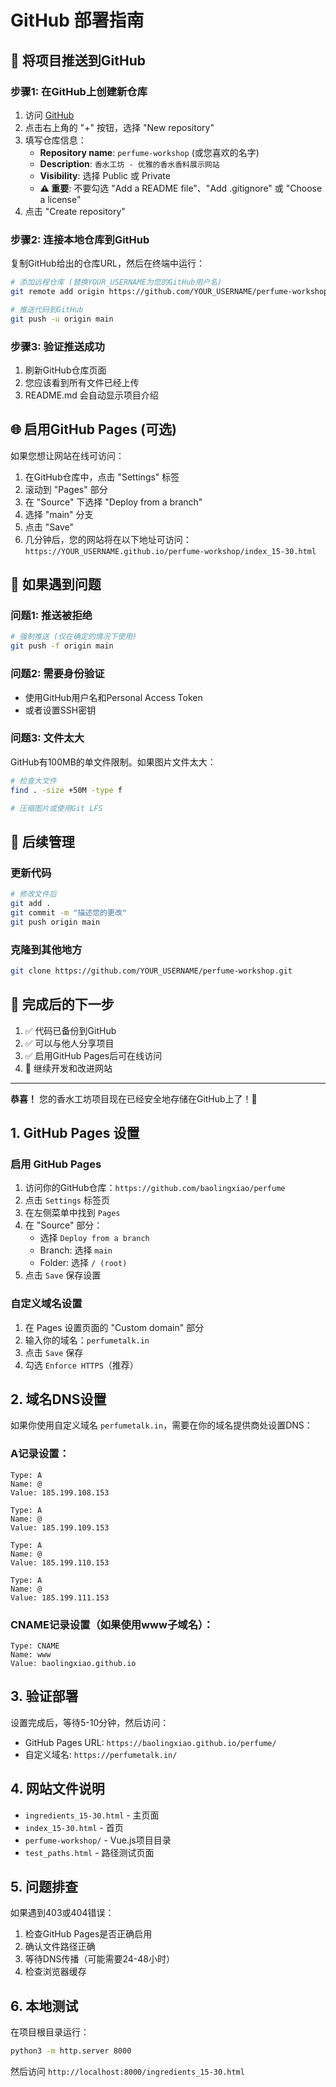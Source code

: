 # GitHub 部署指南

<!-- 
🚀 GitHub同步指南
Last updated: 2025-06-09 18:40
Author: Perfume Workshop Team
Description: 将项目推送到GitHub的详细操作指南
-->

## 🚀 将项目推送到GitHub

### 步骤1: 在GitHub上创建新仓库

1. 访问 [GitHub](https://github.com)
2. 点击右上角的 "+" 按钮，选择 "New repository"
3. 填写仓库信息：
   - **Repository name**: `perfume-workshop` (或您喜欢的名字)
   - **Description**: `香水工坊 - 优雅的香水香料展示网站`
   - **Visibility**: 选择 Public 或 Private
   - **⚠️ 重要**: 不要勾选 "Add a README file"、"Add .gitignore" 或 "Choose a license"
4. 点击 "Create repository"

### 步骤2: 连接本地仓库到GitHub

复制GitHub给出的仓库URL，然后在终端中运行：

```bash
# 添加远程仓库 (替换YOUR_USERNAME为您的GitHub用户名)
git remote add origin https://github.com/YOUR_USERNAME/perfume-workshop.git

# 推送代码到GitHub
git push -u origin main
```

### 步骤3: 验证推送成功

1. 刷新GitHub仓库页面
2. 您应该看到所有文件已经上传
3. README.md 会自动显示项目介绍

## 🌐 启用GitHub Pages (可选)

如果您想让网站在线可访问：

1. 在GitHub仓库中，点击 "Settings" 标签
2. 滚动到 "Pages" 部分
3. 在 "Source" 下选择 "Deploy from a branch"
4. 选择 "main" 分支
5. 点击 "Save"
6. 几分钟后，您的网站将在以下地址可访问：
   `https://YOUR_USERNAME.github.io/perfume-workshop/index_15-30.html`

## 🔧 如果遇到问题

### 问题1: 推送被拒绝
```bash
# 强制推送 (仅在确定的情况下使用)
git push -f origin main
```

### 问题2: 需要身份验证
- 使用GitHub用户名和Personal Access Token
- 或者设置SSH密钥

### 问题3: 文件太大
GitHub有100MB的单文件限制。如果图片文件太大：
```bash
# 检查大文件
find . -size +50M -type f

# 压缩图片或使用Git LFS
```

## 📱 后续管理

### 更新代码
```bash
# 修改文件后
git add .
git commit -m "描述您的更改"
git push origin main
```

### 克隆到其他地方
```bash
git clone https://github.com/YOUR_USERNAME/perfume-workshop.git
```

## 🎯 完成后的下一步

1. ✅ 代码已备份到GitHub
2. ✅ 可以与他人分享项目
3. ✅ 启用GitHub Pages后可在线访问
4. 🔄 继续开发和改进网站

---
**恭喜！** 您的香水工坊项目现在已经安全地存储在GitHub上了！🎉 

## 1. GitHub Pages 设置

### 启用 GitHub Pages
1. 访问你的GitHub仓库：`https://github.com/baolingxiao/perfume`
2. 点击 `Settings` 标签页
3. 在左侧菜单中找到 `Pages`
4. 在 "Source" 部分：
   - 选择 `Deploy from a branch`
   - Branch: 选择 `main`
   - Folder: 选择 `/ (root)`
5. 点击 `Save` 保存设置

### 自定义域名设置
1. 在 Pages 设置页面的 "Custom domain" 部分
2. 输入你的域名：`perfumetalk.in`
3. 点击 `Save` 保存
4. 勾选 `Enforce HTTPS`（推荐）

## 2. 域名DNS设置

如果你使用自定义域名 `perfumetalk.in`，需要在你的域名提供商处设置DNS：

### A记录设置：
```
Type: A
Name: @
Value: 185.199.108.153
```
```
Type: A  
Name: @
Value: 185.199.109.153
```
```
Type: A
Name: @
Value: 185.199.110.153
```
```
Type: A
Name: @
Value: 185.199.111.153
```

### CNAME记录设置（如果使用www子域名）：
```
Type: CNAME
Name: www
Value: baolingxiao.github.io
```

## 3. 验证部署

设置完成后，等待5-10分钟，然后访问：
- GitHub Pages URL: `https://baolingxiao.github.io/perfume/`
- 自定义域名: `https://perfumetalk.in/`

## 4. 网站文件说明

- `ingredients_15-30.html` - 主页面
- `index_15-30.html` - 首页
- `perfume-workshop/` - Vue.js项目目录
- `test_paths.html` - 路径测试页面

## 5. 问题排查

如果遇到403或404错误：
1. 检查GitHub Pages是否正确启用
2. 确认文件路径正确
3. 等待DNS传播（可能需要24-48小时）
4. 检查浏览器缓存

## 6. 本地测试

在项目根目录运行：
```bash
python3 -m http.server 8000
```
然后访问 `http://localhost:8000/ingredients_15-30.html` 